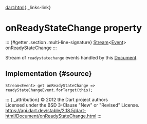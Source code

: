 [dart:html](../../dart-html/dart-html-library){._links-link}

onReadyStateChange property
===========================

::: {#getter .section .multi-line-signature}
[Stream](../../dart-async/stream-class)\<[Event](../event-class)\>
onReadyStateChange
:::

Stream of `readystatechange` events handled by this
[Document](../document-class).

Implementation {#source}
--------------

``` {.language-dart data-language="dart"}
Stream<Event> get onReadyStateChange => readyStateChangeEvent.forTarget(this);
```

::: {._attribution}
© 2012 the Dart project authors\
Licensed under the BSD 3-Clause \"New\" or \"Revised\" License.\
<https://api.dart.dev/stable/2.18.5/dart-html/Document/onReadyStateChange.html>
:::
